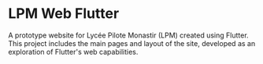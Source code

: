 # LPM Web Flutter

A prototype website for Lycée Pilote Monastir (LPM) created using Flutter. This project includes the main pages and layout of the site, developed as an exploration of Flutter's web capabilities.
